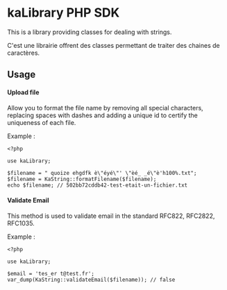 kaLibrary PHP SDK
=================
This is a library providing classes for dealing with strings.

C'est une librairie offrent des classes permettant de traiter des chaines de caractères.

Usage
-----
#### Upload file
Allow you to format the file name by removing all special characters, replacing
spaces with dashes and adding a unique id to certify the uniqueness of each file.

Example :

	<?php
	
	use kaLibrary;
	
	$filename = " quoize ehgdfk è\"éyé\"' \"èé_ _é\"è'h100%.txt";
	$filename = KaString::formatFilename($filename);
	echo $filename; // 502bb72cddb42-test-etait-un-fichier.txt

#### Validate Email
This method is used to validate email in the standard RFC822, RFC2822, RFC1035.

Example :

	<?php
	
	use kaLibrary;
	
	$email = 'tes_er t@test.fr';
	var_dump(KaString::validateEmail($filename)); // false